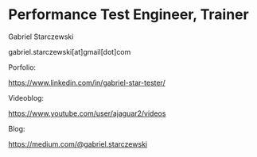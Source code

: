 # Performance Test Engineer, Trainer

Gabriel Starczewski

gabriel.starczewski[at]gmail[dot]com

Porfolio:

https://www.linkedin.com/in/gabriel-star-tester/

Videoblog:

https://www.youtube.com/user/ajaguar2/videos

Blog:

https://medium.com/@gabriel.starczewski



